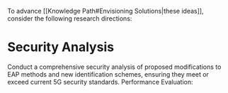 To advance [[Knowledge Path#Envisioning Solutions|these ideas]], consider the following research directions:
# Security Analysis
Conduct a comprehensive security analysis of proposed modifications to EAP methods and new identification schemes, ensuring they meet or exceed current 5G security standards.
Performance Evaluation:
